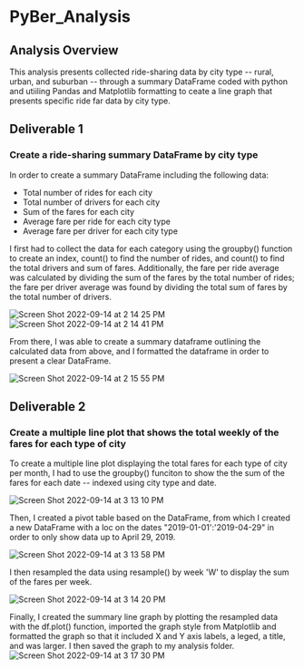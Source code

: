 # PyBer_Analysis

## Analysis Overview
This analysis presents collected ride-sharing data by city type -- rural, urban, and suburban -- through a summary DataFrame coded with python and utiiling Pandas and Matplotlib formatting to ceate a line graph that presents specific ride far data by city type. 

## Deliverable 1
### Create a ride-sharing summary DataFrame by city type

In order to create a summary DataFrame including the following data:
- Total number of rides for each city
- Total number of drivers for each city
- Sum of the fares for each city
- Average fare per ride for each city type
- Average fare per driver for each city type

I first had to collect the data for each category using the groupby() function to create an index, count() to find the number of rides, and count() to find the total drivers and sum of fares. Additionally, the fare per ride average was calculated by dividing the sum of the fares by the total number of rides; the fare per driver average was found by dividing the total sum of fares by the total number of drivers.

![Screen Shot 2022-09-14 at 2 14 25 PM](https://user-images.githubusercontent.com/110862583/190242538-1dedf827-9933-4549-a4a1-cae523ee6e38.png)
![Screen Shot 2022-09-14 at 2 14 41 PM](https://user-images.githubusercontent.com/110862583/190242575-bcbbc93a-2648-4993-aa36-71b120a17292.png)

From there, I was able to create a summary dataframe outlining the calculated data from above, and I formatted the dataframe in order to present a clear DataFrame.

![Screen Shot 2022-09-14 at 2 15 55 PM](https://user-images.githubusercontent.com/110862583/190242829-48dcb068-78eb-4682-9843-88964b521aa5.png)

## Deliverable 2
### Create a multiple line plot that shows the total weekly of the fares for each type of city

To create a multiple line plot displaying the total fares for each type of city per month, I had to use the groupby() funciton to show the the sum of the fares for each date -- indexed using city type and date. 

![Screen Shot 2022-09-14 at 3 13 10 PM](https://user-images.githubusercontent.com/110862583/190253054-43cdccef-e41d-4c78-b831-8ff1bd1c0506.png)

Then, I created a pivot table based on the DataFrame, from which I created a new DataFrame with a loc on the dates "2019-01-01':'2019-04-29" in order to only show data up to April 29, 2019. 

![Screen Shot 2022-09-14 at 3 13 58 PM](https://user-images.githubusercontent.com/110862583/190253177-e2dfe7d1-403d-4963-ab90-89ba14a7b193.png)

I then resampled the data using resample() by week 'W' to display the sum of the fares per week.

![Screen Shot 2022-09-14 at 3 14 20 PM](https://user-images.githubusercontent.com/110862583/190253239-69c4713d-15aa-4c9f-98e5-0afb052a9ace.png)

Finally, I created the summary line graph by plotting the resampled data with the df.plot() function, imported the graph style from Matplotlib and formatted the graph so that it included X and Y axis labels, a leged, a title, and was larger. I then saved the graph to my analysis folder.
![Screen Shot 2022-09-14 at 3 17 30 PM](https://user-images.githubusercontent.com/110862583/190253826-c31eacfa-3f73-4d8d-ac01-72716f4687e3.png)

